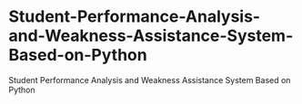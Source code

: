 # Student-Performance-Analysis-and-Weakness-Assistance-System-Based-on-Python
Student Performance Analysis and Weakness Assistance System Based on Python

